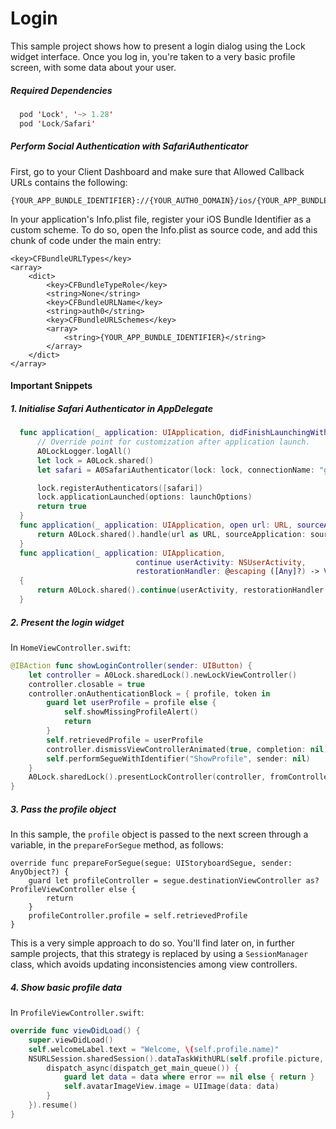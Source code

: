 # Login

This sample project shows how to present a login dialog using the Lock widget interface. Once you log in, you're taken to a very basic profile screen, with some data about your user.

##### Required Dependencies

```swift
  pod 'Lock', '~> 1.28'
  pod 'Lock/Safari'
```

##### Perform Social Authentication with SafariAuthenticator

First, go to your Client Dashboard and make sure that Allowed Callback URLs contains the following:

```
{YOUR_APP_BUNDLE_IDENTIFIER}://{YOUR_AUTH0_DOMAIN}/ios/{YOUR_APP_BUNDLE_IDENTIFIER}/callback
``` 
In your application's Info.plist file, register your iOS Bundle Identifier as a custom scheme. To do so, open the Info.plist as source code, and add this chunk of code under the main <dict> entry:

```
<key>CFBundleURLTypes</key>
<array>
    <dict>
        <key>CFBundleTypeRole</key>
        <string>None</string>
        <key>CFBundleURLName</key>
        <string>auth0</string>
        <key>CFBundleURLSchemes</key>
        <array>
            <string>{YOUR_APP_BUNDLE_IDENTIFIER}</string>
        </array>
    </dict>
</array>
```

#### Important Snippets

##### 1. Initialise Safari Authenticator in AppDelegate
```swift
  func application(_ application: UIApplication, didFinishLaunchingWithOptions launchOptions: [UIApplicationLaunchOptionsKey: Any]?) -> Bool {
      // Override point for customization after application launch.
      A0LockLogger.logAll()
      let lock = A0Lock.shared()
      let safari = A0SafariAuthenticator(lock: lock, connectionName: "google-oauth2", useUniversalLink: false)

      lock.registerAuthenticators([safari])
      lock.applicationLaunched(options: launchOptions)
      return true
  }    
  func application(_ application: UIApplication, open url: URL, sourceApplication: String?, annotation: Any) -> Bool {
      return A0Lock.shared().handle(url as URL, sourceApplication: sourceApplication)
  }
  func application(_ application: UIApplication,
                            continue userActivity: NSUserActivity,
                            restorationHandler: @escaping ([Any]?) -> Void) -> Bool
  {
      return A0Lock.shared().continue(userActivity, restorationHandler: restorationHandler)
  }
```

##### 2. Present the login widget

In `HomeViewController.swift`:

```swift
@IBAction func showLoginController(sender: UIButton) {
    let controller = A0Lock.sharedLock().newLockViewController()
    controller.closable = true
    controller.onAuthenticationBlock = { profile, token in
        guard let userProfile = profile else {
            self.showMissingProfileAlert()
            return
        }
        self.retrievedProfile = userProfile
        controller.dismissViewControllerAnimated(true, completion: nil)
        self.performSegueWithIdentifier("ShowProfile", sender: nil)
    }
    A0Lock.sharedLock().presentLockController(controller, fromController: self)
}
```

##### 3. Pass the profile object

In this sample, the `profile` object is passed to the next screen through a variable, in the `prepareForSegue` method, as follows:

    override func prepareForSegue(segue: UIStoryboardSegue, sender: AnyObject?) {
        guard let profileController = segue.destinationViewController as? ProfileViewController else {
            return
        }
        profileController.profile = self.retrievedProfile
    }
This is a very simple approach to do so. You'll find later on, in further sample projects, that this strategy is replaced by using a `SessionManager` class, which avoids updating inconsistencies among view controllers.

##### 4. Show basic profile data

In `ProfileViewController.swift`:

```swift
override func viewDidLoad() {
    super.viewDidLoad()
    self.welcomeLabel.text = "Welcome, \(self.profile.name)"
    NSURLSession.sharedSession().dataTaskWithURL(self.profile.picture, completionHandler: { data, response, error in
        dispatch_async(dispatch_get_main_queue()) {
            guard let data = data where error == nil else { return }
            self.avatarImageView.image = UIImage(data: data)
        }
    }).resume()
}
```
